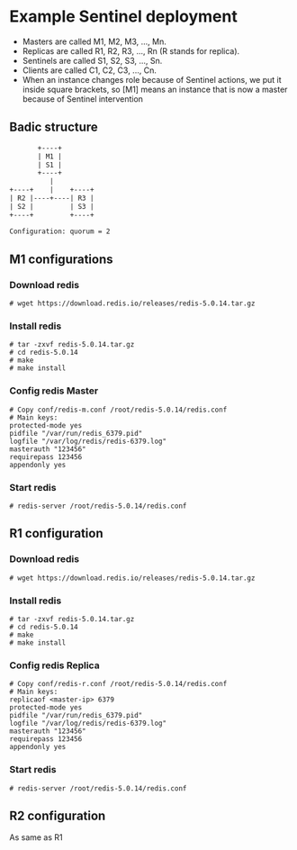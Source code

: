 # Example Sentinel deployment

- Masters are called M1, M2, M3, ..., Mn.
- Replicas are called R1, R2, R3, ..., Rn (R stands for replica).
- Sentinels are called S1, S2, S3, ..., Sn.
- Clients are called C1, C2, C3, ..., Cn.
- When an instance changes role because of Sentinel actions, we put it inside square brackets, so [M1] means an instance that is now a master because of Sentinel intervention

## Badic structure

```txt
       +----+
       | M1 |
       | S1 |
       +----+
          |
+----+    |    +----+
| R2 |----+----| R3 |
| S2 |         | S3 |
+----+         +----+

Configuration: quorum = 2
```

## M1 configurations

### Download redis

```shell
# wget https://download.redis.io/releases/redis-5.0.14.tar.gz

```

### Install redis

```shell
# tar -zxvf redis-5.0.14.tar.gz
# cd redis-5.0.14
# make
# make install
```

### Config redis Master

```shell
# Copy conf/redis-m.conf /root/redis-5.0.14/redis.conf
# Main keys:
protected-mode yes
pidfile "/var/run/redis_6379.pid"
logfile "/var/log/redis/redis-6379.log"
masterauth "123456"
requirepass 123456
appendonly yes 
```

### Start redis 

```shell
# redis-server /root/redis-5.0.14/redis.conf
```

## R1 configuration

### Download redis

```shell
# wget https://download.redis.io/releases/redis-5.0.14.tar.gz

```

### Install redis

```shell
# tar -zxvf redis-5.0.14.tar.gz
# cd redis-5.0.14
# make
# make install
```

### Config redis Replica

```shell
# Copy conf/redis-r.conf /root/redis-5.0.14/redis.conf
# Main keys:
replicaof <master-ip> 6379
protected-mode yes
pidfile "/var/run/redis_6379.pid"
logfile "/var/log/redis/redis-6379.log"
masterauth "123456"
requirepass 123456
appendonly yes 
```

### Start redis  

```shell
# redis-server /root/redis-5.0.14/redis.conf
```

## R2 configuration

As same as R1 